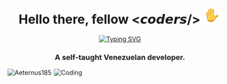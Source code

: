 <h1 align="center">Hello there, fellow <𝙘𝙤𝙙𝙚𝙧𝙨/> <img src="https://raw.githubusercontent.com/Aeternus185/Aeternus185/main/assets/wave-animated.gif" width="40px"> </h1>
<p align="center">
<a href="https://git.io/typing-svg"><img src="https://readme-typing-svg.herokuapp.com?font=Roboto&size=24&duration=2500&pause=1000&color=EAF4FF&center=true&vCenter=true&width=215&height=25&lines=I'm+Andry+Orellana" alt="Typing SVG" /></a>
</p>
<h3 align="center">A self-taught Venezuelan developer.</h3>
<img align="right" alt="Coding" width="400" src="https://raw.githubusercontent.com/Aeternus185/Aeternus185/main/assets/developer.png">


<p align="left"> <img src="https://komarev.com/ghpvc/?username=Aeternus185&label=Profile%20views&color=0e75b6&style=flat" alt="Aeternus185" /> </p>

